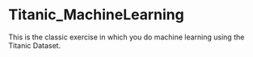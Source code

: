 # Titanic_MachineLearning
This is the classic exercise in which you do machine learning using the Titanic Dataset.
